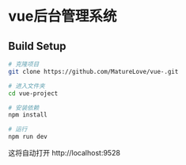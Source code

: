 # vue后台管理系统
## Build Setup

```bash
# 克隆项目
git clone https://github.com/MatureLove/vue-.git

# 进入文件夹
cd vue-project

# 安装依赖
npm install

# 运行
npm run dev
```

这将自动打开 http://localhost:9528


